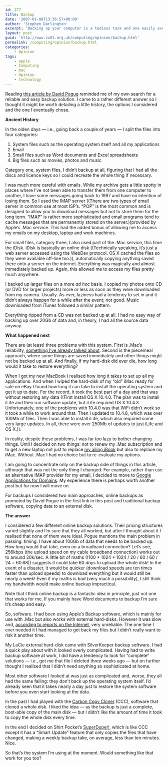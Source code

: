 ```yaml
---
id: 277
title: Backup
date: '2007-01-08T13:36:57+00:00'
author: 'Stephen Darlington'
excerpt: 'Backing up your computer is a tedious task and one easily avoided until that day when your machine won''t start. Hoping to forestall the inevitable I re-evaluate my options.'
layout: post
guid: 'http://www.zx81.org.uk/computing/opinion/backup.html'
permalink: /computing/opinion/backup.html
categories:
    - Opinion
tags:
    - apple
    - Computing
    - mac
    - Opinion
    - technology
---
```


Reading [this article by David Pogue](http://www.nytimes.com/2007/01/04/technology/04pogue.html?ex=1168664400&en=0698b30749aa2dfb&ei=5070&emc=eta1 "Fewer Excuses for Not Doing a PC Backup") reminded me of my own search for a reliable and easy backup solution. I came to a rather different answer so I thought it might be worth detailing a little history, the options I considered and the one I eventually chose.

**Ancient History**

In the olden days — i.e., going back a couple of years — I split the files into four categories:

1. System files such as the operating system itself and all my applications
2. Email
3. Small files such as Word documents and Excel spreadsheets
4. Big files such as movies, photos and music

Category one, system files, I didn’t backup at all, figuring that I had all the discs and licence keys so I could recreate the whole thing if necessary.

I was much more careful with emails. While my archive gets a little spotty in places where I’ve not been able to transfer them from one computer to another, I have some messages going back to 1997 and have no intention of losing them. So I used the IMAP server ((There are two types of email server in common use at most ISP’s. “POP” is the most common and is designed to allow you to download messages but not to store them for the long term. “IMAP” is rather more sophisticated and email programs tend to cache messages that are permanently stored on the server.))provided by Apple’s .Mac service. This had the added bonus of allowing me to access my emails on my desktop, laptop and work machines.

For small files, category three, I also used part of the .Mac service, this time the iDisk. iDisk is basically an online disk ((Technically speaking, it’s just a web server accessed using the WebDav protocol. OS X cached the files so they were available off-line too.)), automatically copying anything saved there onto a server on the internet. Everything was magically and almost immediately backed up. Again, this allowed me to access my files pretty much anywhere.

I backed up larger files on a more *ad hoc* basis. I copied my photos onto CD (or DVD for larger projects) more or less as soon as they were downloaded from my camera. Usually. As ever, laziness had a tendency to set in and it didn’t always happen for a while after the event; not good. Music downloaded from iTunes followed a similar pattern.

Everything ripped from a CD was not backed up at all. I had no easy way of backing up over 20Gb of data and, in theory, I had all the source data anyway.

**What happened next**

There are (at least) three problems with this system. First is .Mac’s reliability, [something I’ve already talked about](http://www.zx81.org.uk/computing/opinion/mac-defection.html ".Mac reliability"). Second is the piecemeal approach, where some things are saved immediately and other things might not be backed up at all. And finally, if my hard-disk did ever die, how long would it take to restore everything?

When I got my new MacBook I realised how long it takes to set up all my applications. And when I wiped the hard-disk of my “old” iMac ready for sale on eBay I found how long it can take to install the operating system and get it up to date. For the record, it took the best part of a day and that was without restoring any data ((First install OS X 10.4.0. The plan was to install iLife and then run software update, but iLife required OS X 10.4.3. Unfortunately, one of the problems with 10.4.0 was that WiFi didn’t work so it took a while to work around that. Then I updated to 10.4.8, which was over 100Mb of files. Then I was able to install iLife, which also required some very large updates. In all, there were over 250Mb of updates to just iLife and OS X.)).

In reality, despite these problems, I was far too lazy to bother changing things. Until I decided on two things: not to renew my .Mac subscription and to get a new laptop not just to replace [my ailing iBook](http://www.zx81.org.uk/blog/rip.html "Obituary for my iBook") but also to replace my iMac. Without .Mac I had no choice but to re-evaluate my options.

I am going to concentrate only on the backup side of things in this article, although that was not the only thing I changed. For example, rather than use an alternative IMAP provider for my email, I decided to move to [Google Applications for Domains](http://www.google.com/a/ "Google Apps"). My experience there is perhaps worth another post but for now I will move on.

For backups I considered two main approaches, online backups as promoted by David Pogue in the first link in this post and traditional backup software, copying data to an external disk.

**The answer**

I considered a few different online backup solutions. Their pricing structures varied slightly and I’m sure that they all worked, but after I thought about it I realised that none of them were ideal. Pogue mentions the main problem in passing: timing. I have about 100Gb of data that needs to be backed up. How long would that take, even on a broadband connection? Let’s see, 256kbps (the upload speed on my cable broadband connection) works out to around 20k/sec. A little bit of maths ((100 \* 1024 \* 1024 / 20 / 60 / 60 / 24 = 60.68)) suggests it could take 60 *days* to upload the whole disk! In the event of a disaster, it would be quicker (download speeds are ten times faster than upload speeds) to download everything but it would still be nearly a week! Even if my maths is bad (very much a possibility), I still think my bandwidth would make online backup impractical.

Note that I think online backup is a fantastic idea in principle, just not one that works for me. If you mainly have Word documents to backup I’m sure it’s cheap and easy.

So, software. I had been using Apple’s Backup software, which is mainly for use with .Mac but also works with external hard-disks. However it was slow and, [according to reports on the Internet](http://chriswjohnson.blogspot.com/2006/11/apples-backup-3-hopeless-junk.html "Apple Backup is hopeless junk"), very unreliable. The one time I ever needed it I had managed to get back my files but I didn’t really want to risk it another time.

My LaCie external hard-disk came with SilverKeeper backup software. I had a quick play about with it looked overly complicated. Having had to write backup software at work, I did have a tendency to look for “complete” solutions — i.e., get me that file I deleted three weeks ago — but on further thought I realised that I didn’t need anything so sophisticated at home.

Most other software I looked at was just as complicated and, worse, they all had the same failing: they don’t back up the operating system itself. I’d already seen that it takes nearly a day just to restore the system software before you even start looking at the data.

In the past I had played with the [Carbon Copy Cloner](http://www.bombich.com/software/ccc.html) (CCC), software that cloned a whole disk. I liked the idea — as the backup is just a complete, boot-able copy of the main disk — but I didn’t like the amount of time it took to copy the whole disk every time.

In the end I decided on Shirt Pocket’s [SuperDuper!](http://www.shirt-pocket.com/SuperDuper/ "SuperDuper! backup software"), which is like CCC except it has a “Smart Update” feature that only copies the files that have changed, making a weekly backup take, on average, less than ten minutes. Nice.

So that’s the system I’m using at the moment. Would something like that work for you too?